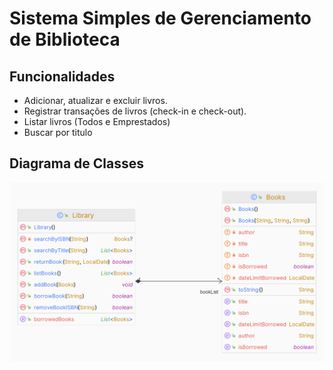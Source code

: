 # Sistema Simples de Gerenciamento de Biblioteca

## Funcionalidades

- Adicionar, atualizar e excluir livros.
- Registrar transações de livros (check-in e check-out).
- Listar livros (Todos e Emprestados)
- Buscar por titulo

## Diagrama de Classes

![Diagrama de Classes do Sistema de Gerenciamento de Biblioteca](./diagrama.png)